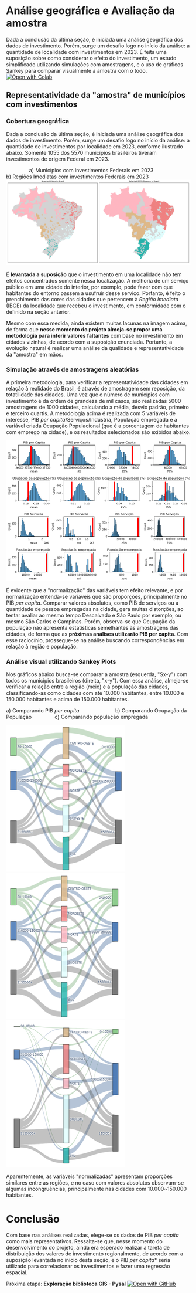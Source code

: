 # Análise geográfica e Avaliação da amostra
Dada a conclusão da última seção, é iniciada uma análise geográfica dos dados de investimento. Porém, surge um desafio logo no início da análise: a quantidade de localidade com investimentos em 2023. É feita uma suposição sobre como considerar o efeito do investimento, um estudo simplificado utilizando simulações com amostragens, e o uso de gráficos Sankey para comparar visualmente a amostra com o todo. [![Open with Colab](https://img.shields.io/badge/Open_In_Colab-0?logo=GoogleColab&color=525252)](https://colab.research.google.com/drive/1tmKiPSczKZzR_CaihnKU_KZziBKatHvG)

 ## Representatividade da "amostra" de municípios com investimentos
 
### Cobertura geográfica
Dada a conclusão da última seção, é iniciada uma análise geográfica dos dados de investimento. Porém, surge um desafio logo no início da análise: a quantidade de investimentos por localidade em 2023, conforme ilustrado abaixo. Somente 1055 dos 5570 municípios brasileiros tiveram investimentos de origem Federal em 2023.

&nbsp;&nbsp;&nbsp;&nbsp;&nbsp;&nbsp;&nbsp;&nbsp; &nbsp;&nbsp;&nbsp;&nbsp;&nbsp;&nbsp; a) Municípios com investimentos Federais em 2023 &nbsp;&nbsp;&nbsp;&nbsp;&nbsp;&nbsp;&nbsp;&nbsp;&nbsp;&nbsp;&nbsp;&nbsp;&nbsp;&nbsp;&nbsp;&nbsp;&nbsp;&nbsp;&nbsp;&nbsp; &nbsp;&nbsp; b) Regiões Imediatas com investimentos Federais em 2023
![Descrição da Imagem](../imgs/GeoSample.png)

 É **levantada a suposição** que o investimento em uma localidade não tem efeitos concentrados somente nessa localização. A melhoria de um serviço público em uma cidade do interior, por exemplo, pode fazer com que habitantes do entorno passem a usufruir desse serviço. Portanto, é feito o prenchimento das cores das cidades que pertencem à *Região Imediata* (IBGE) da localidade que recebeu o investimento, em conformidade com o definido na seção anterior.
 
Mesmo com essa medida, ainda existem muitas lacunas na imagem acima, de forma que **nesse momento do projeto almeja-se propor uma metodologia para inferir valores faltantes** com base no investimento em cidades vizinhas, de acordo com a suposição enunciada. Portanto, a evolução natural é realizar uma análise da qualidade e representatividade da "amostra" em mãos.

 
### Simulação através de amostragens aleatórias
A primeira metodologia, para verificar a representatividade das cidades em relação à realidade do Brasil, é através de amostragem sem reposição, da totatilidade das cidades. Uma vez que o número de municípios com investimento é da ordem de grandeza de mil casos, são realizadas 5000 amostragens de 1000 cidades, calculando a média, desvio padrão, primeiro e terceiro quartis. A metodologia acima é realizada com 5 variáveis de interesse, PIB *per capita*/Serviços/Indústria, População empregada e a variável criada Ocupação Populacional (que é a porcentagem de habitantes com emprego na cidade), e os resultados selecionados são exibidos abaixo.

![Descrição da Imagem](../imgs/Sample_hist.png)

É evidente que a "normalização" das variáveis tem efeito relevante, e por normalização entenda-se variáveis que são proporções, principalmente no PIB *per capita*. Comparar valores absolutos, como PIB de serviços ou a quantidade de pessoa empregadas na cidade, gera muitas distorções, ao tentar avaliar ao mesmo tempo Descalvado e São Paulo por exemplo, ou mesmo São Carlos e Campinas. Porém, observa-se que Ocupação da população não apresenta estatísticas semelhantes às amostragens das cidades, de forma que as **próximas análises utilizarão PIB per capita**. Com esse raciocínio, prossegue-se na análise buscando correspondências em relação à região e população.

### Análise visual utilizando Sankey Plots

Nos gráficos abaixo busca-se comparar a amostra (esquerda, "Sx-y") com todos os municípios brasileiros (direita, "x-y"). Com essa análise, almeja-se verificar a relação entre a região (meio) e a população das cidades, classificando-as como cidades com até 10.000 habitantes, entre 10.000 e 150.000 habitantes e acima de 150.000 habitantes. 

a) Comparando PIB *per capita*&nbsp;&nbsp;&nbsp;&nbsp;&nbsp;&nbsp;&nbsp;&nbsp;&nbsp;&nbsp;&nbsp;&nbsp;&nbsp;&nbsp;&nbsp;&nbsp;&nbsp;&nbsp;&nbsp;&nbsp;&nbsp;&nbsp;&nbsp;&nbsp;&nbsp;b) Comparando Ocupação da População&nbsp;&nbsp;&nbsp;&nbsp;&nbsp;&nbsp;&nbsp;&nbsp;&nbsp;&nbsp;&nbsp;&nbsp;&nbsp;&nbsp;&nbsp;&nbsp;c) Comparando população empregada  <!-- podia fazer melhor kkkkkk  preguiça-->
<p float="left">
  <img src="../imgs/Sankley_PIB.png" width="325" height="400" />
  <img src="../imgs/Sankley_Ocup.png" width="325" height="400" /> 
  <img src="../imgs/Sankley_Empreg.png" width="325" height="400" /> 
</p>

Aparentemente, as variáveis "normalizadas" apresentam proporções similares entre as regiões, e no caso com valores absolutos observam-se algumas incongruências, principalmente nas cidades com 10.000~150.000 habitantes.

# Conclusão

Com base nas análises realizadas, elege-se os dados de PIB *per capita* como mais representativos. Ressalta-se que, nesse momento do desenvolvimento do projeto, ainda era esperado realizar a tarefa de distribuição dos valores de investimento regionalmente, de acordo com a suposição levantada no início desta seção, e o PIB *per capita** seria utilizado para correlacionar os investimentos e fazer uma regressão espacial.


Próxima etapa:  **Exploração biblioteca GIS - Pysal**  [![Open with GitHub](https://img.shields.io/badge/Open_In_GitHub-%23121011.svg?logo=github&logoColor=white)](https://github.com/Rafaelsoz/Pratica-Ciencia-Dados-II/tree/main/docs/3.Spatial%20Analysis/3.3%20Estudo%20biblioteca%20Pysal)
